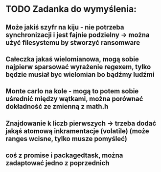 # TODO Zadanka do wymyślenia:
## Może jakiś szyfr na kiju - nie potrzeba synchronizacji i jest fajnie podzielny -> można użyć filesystemu by stworzyć ransomware
## Całeczka jakaś wielomianowa, mogą sobie najpierw sparsować wyrażenie regexem, tylko będzie musiał byc wielomian bo bądźmy ludźmi
## Monte carlo na kole - mogą to potem sobie uśrednić między wątkami, można porównać dokładność ze zmienną z math.h
## Znajdowanie k liczb pierwszych -> trzeba dodać jakąś atomową inkramentacje (volatile) (może ranges wcisne, tylko musze pomyśleć)
## coś z promise i packagedtask, można zadaptować jedno z poprzednich
